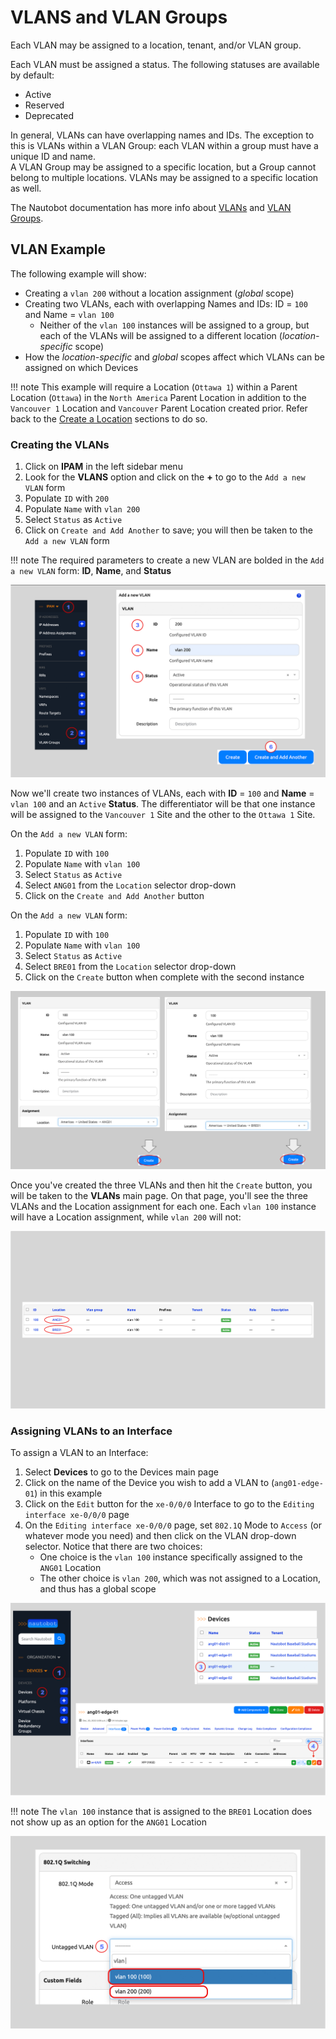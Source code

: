 # VLANS and VLAN Groups

Each VLAN may be assigned to a location, tenant, and/or VLAN group.

Each VLAN must be assigned a status. The following statuses are available by default:

* Active
* Reserved
* Deprecated

In general, VLANs can have overlapping names and IDs. The exception to this is VLANs within a VLAN Group: each VLAN within a group must have a unique ID and name.  
A VLAN Group may be assigned to a specific location, but a Group cannot belong to multiple locations. VLANs may be assigned to a specific location as well.

The Nautobot documentation has more info about [VLANs](../../core-data-model/ipam/vlan.md) and [VLAN Groups](../../core-data-model/ipam/vlangroup.md).

## VLAN Example

The following example will show:

* Creating a `vlan 200` without a location assignment (*global* scope)
* Creating two VLANs, each with overlapping Names and IDs: ID = `100` and Name = `vlan 100`
    * Neither of the `vlan 100` instances will be assigned to a group, but each of the VLANs will be assigned to a different location (*location-specific* scope)
* How the *location-specific* and *global* scopes affect which VLANs can be assigned on which Devices

!!! note
    This example will require a Location (`Ottawa 1`) within a Parent Location (`Ottawa`) in the `North America` Parent Location in addition to the `Vancouver 1` Location and `Vancouver` Parent Location created prior.
    Refer back to the [Create a Location](creating-devices.md#creating-a-location) sections to do so.

### Creating the VLANs

1. Click on **IPAM** in the left sidebar menu
2. Look for the **VLANS** option and click on the **+** to go to the `Add a new VLAN` form
3. Populate `ID` with `200`
4. Populate `Name` with `vlan 200`
5. Select `Status` as `Active`
6. Click on `Create and Add Another` to save; you will then be taken to the `Add a new VLAN` form

!!! note
    The required parameters to create a new VLAN are bolded in the `Add a new VLAN` form: **ID**, **Name**, and **Status**

![Create VLANs 1](../images/getting-started-nautobot-ui/22-create-vlans.png)

Now we'll create two instances of VLANs, each with **ID** = `100` and **Name** = `vlan 100` and an `Active` **Status**.
The differentiator will be that one instance will be assigned to the `Vancouver 1` Site and the other to the `Ottawa 1` Site.

On the `Add a new VLAN` form:

1. Populate `ID` with `100`
2. Populate `Name` with `vlan 100`
3. Select `Status` as `Active`
4. Select `ANG01` from the `Location` selector drop-down
5. Click on the `Create and Add Another` button

On the `Add a new VLAN` form:

1. Populate `ID` with `100`
2. Populate `Name` with `vlan 100`
3. Select `Status` as `Active`
4. Select `BRE01` from the `Location` selector drop-down
5. Click on the `Create` button when complete with the second instance

![Create VLANs 2](../images/getting-started-nautobot-ui/23-create-vlans-2.png)

Once you've created the three VLANs and then hit the `Create` button, you will be taken to the **VLANs** main page. On that page,
you'll see the three VLANs and the Location assignment for each one. Each `vlan 100` instance will have a Location assignment, while
`vlan 200` will not:

![VLAN main page](../images/getting-started-nautobot-ui/24-vlan-main-page.png)

### Assigning VLANs to an Interface

To assign a VLAN to an Interface:

1. Select **Devices** to go to the Devices main page
2. Click on the name of the Device you wish to add a VLAN to (`ang01-edge-01`) in this example
3. Click on the `Edit` button for the `xe-0/0/0` Interface to go to the `Editing interface xe-0/0/0` page
4. On the `Editing interface xe-0/0/0` page, set `802.1Q` Mode to `Access` (or whatever mode you need) and then click on the VLAN drop-down selector. Notice that there are two choices:
    * One choice is the `vlan 100` instance specifically assigned to the `ANG01` Location
    * The other choice is `vlan 200`, which was not assigned to a Location, and thus has a global scope

![Add VLAN to interface 1](../images/getting-started-nautobot-ui/25-add-vlan-to-interface.png)

!!! note
    The `vlan 100` instance that is assigned to the `BRE01` Location does not show up as an option for the `ANG01` Location

![Add VLAN to interface 2](../images/getting-started-nautobot-ui/26-add-vlan-to-interface-2.png)
